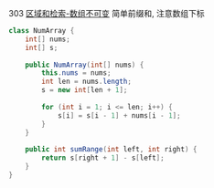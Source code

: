 303 [区域和检索-数组不可变](https://leetcode.com/problems/range-sum-query-immutable/)
简单前缀和, 注意数组下标

```java
class NumArray {
    int[] nums;
    int[] s;
    
    public NumArray(int[] nums) {
        this.nums = nums;  
        int len = nums.length;
        s = new int[len + 1];
        
        for (int i = 1; i <= len; i++) {
            s[i] = s[i - 1] + nums[i - 1];
        }
    }
    
    public int sumRange(int left, int right) {
        return s[right + 1] - s[left];
    }
}
```
